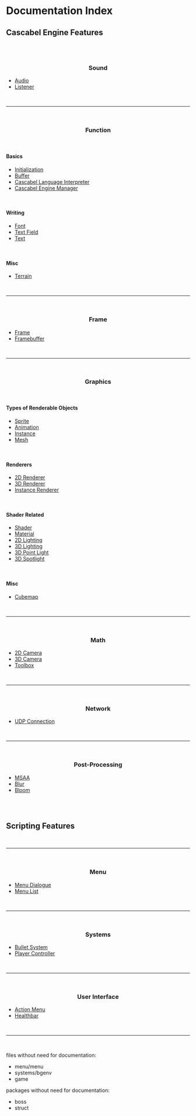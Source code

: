 # Documentation Index

## Cascabel Engine Features

<center>
<br><br>

### Sound

</center>

- [Audio](engine/audio.md)
- [Listener](engine/listener.md)

<center>
<br>

***

<br>

### Function

</center>

<br>

#### Basics
- [Initialization](engine/init.md)
- [Buffer](engine/buffer.md)
- [Cascabel Language Interpreter](engine/ccb_linpr.md)
- [Cascabel Engine Manager](engine/ccb_manager.md)

<br>

#### Writing
- [Font](engine/font.md)
- [Text Field](engine/text_field.md)
- [Text](engine/text.md)

<br>

#### Misc
- [Terrain](engine/terrain.md)

<center>
<br>

***

<br>

### Frame

</center>

- [Frame](engine/frame.md)
- [Framebuffer](engine/framebuffer.md)

<center>
<br>

***

<br>

### Graphics

</center>

<br>

#### Types of Renderable Objects
- [Sprite](engine/sprite.md)
- [Animation](engine/anim.md)
- [Instance](engine/instance.md)
- [Mesh](engine/mesh.md)

<br>

#### Renderers
- [2D Renderer](engine/renderer2d.md)
- [3D Renderer](engine/renderer3d.md)
- [Instance Renderer](engine/rendereri.md)

<br>

#### Shader Related
- [Shader](engine/shader.md)
- [Material](engine/material.md)
- [2D Lighting](engine/light2d.md)
- [3D Lighting](engine/light3d.md)
- [3D Point Light](engine/light_point3d.md)
- [3D Spotlight](engine/light_spot3d.md)

<br>

#### Misc
- [Cubemap](engine/cubemap.md)

<center>
<br>

***

<br>

### Math

</center>

- [2D Camera](engine/camera2d.md)
- [3D Camera](engine/camera3d.md)
- [Toolbox](engine/toolbox.md)

<center>
<br>

***

<br>

### Network

</center>

- [UDP Connection](engine/connectionUDP.md)

<center>
<br>

***

<br>

### Post-Processing

</center>

- [MSAA](engine/msaa.md)
- [Blur](engine/blur.md)
- [Bloom](engine/bloom.md)

<br><br>

## Scripting Features

<center>

<br>

***

<br>

### Menu

</center>

- [Menu Dialogue](script/menu_dialogue.md)
- [Menu List](script/menu_list.md)

<center>

<br>

***

<br>

### Systems

</center>

- [Bullet System](script/bullet_system.md)
- [Player Controller](script/player.md)

<center>

<br>

***

<br>

### User Interface

</center>

- [Action Menu](script/action_menu.md)
- [Healthbar](script/healthbar.md)

<br>

***

<br>

files without need for documentation:
- menu/menu
- systems/bgenv
- game

packages without need for documentation:
- boss
- struct